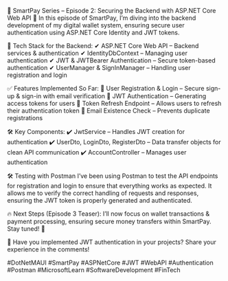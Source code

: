 🚀 SmartPay Series – Episode 2: Securing the Backend with ASP.NET Core Web API 🔐
In this episode of SmartPay, I’m diving into the backend development of my digital wallet system, ensuring secure user authentication using ASP.NET Core Identity and JWT tokens.

🔹 Tech Stack for the Backend: ✔ ASP.NET Core Web API – Backend services & authentication
✔ IdentityDbContext – Managing user authentication
✔ JWT & JWTBearer Authentication – Secure token-based authentication
✔ UserManager & SignInManager – Handling user registration and login

✅ Features Implemented So Far:
🔐 User Registration & Login – Secure sign-up & sign-in with email verification
🔑 JWT Authentication – Generating access tokens for users
🔄 Token Refresh Endpoint – Allows users to refresh their authentication token
📩 Email Existence Check – Prevents duplicate registrations

🛠 Key Components:
✔ JwtService – Handles JWT creation for authentication
✔ UserDto, LoginDto, RegisterDto – Data transfer objects for clean API communication
✔ AccountController – Manages user authentication





🛠 Testing with Postman
I’ve been using Postman to test the API endpoints for registration and login to ensure that everything works as expected. It allows me to verify the correct handling of requests and responses, ensuring the JWT token is properly generated and authenticated.

🔥 Next Steps (Episode 3 Teaser):
I’ll now focus on wallet transactions & payment processing, ensuring secure money transfers within SmartPay. Stay tuned! 🚀

💬 Have you implemented JWT authentication in your projects? Share your experience in the comments!

#DotNetMAUI #SmartPay #ASPNetCore #JWT #WebAPI #Authentication #Postman #MicrosoftLearn #SoftwareDevelopment #FinTech
